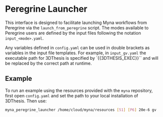 # Peregrine Launcher

This interface is designed to facilitate launching Myna workflows from
Peregrine via the `launch_from_peregrine` script. The modes available to
Peregrine users are defined by the input files following the notation
`input_<mode>.yaml`.

Any variables defined in `config.yaml` can be used in double brackets
as variables in the input file templates. For example, in `input_gv.yaml`
the executable path for 3DThesis is specified by `{{3DTHESIS_EXEC}}`` and
will be replaced by the correct path at runtime.

## Example

To run an example using the resources provided with the `myna` repository, first
open `config.yaml` and set the path to your local installation of 3DThesis. Then use:

```bash
myna_peregrine_launcher /home/cloud/myna/resources [51] [P6] 20e-6 gv
```
